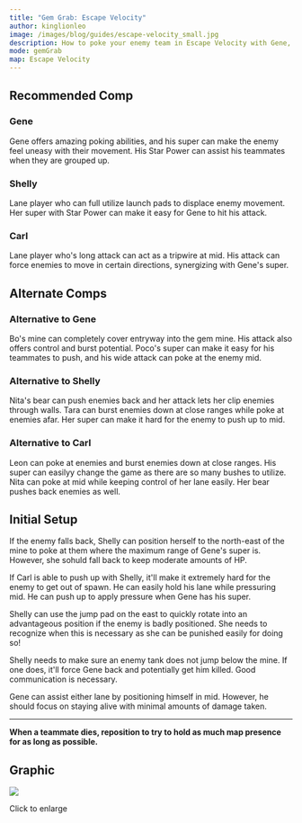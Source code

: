 ```yaml
---
title: "Gem Grab: Escape Velocity"
author: kinglionleo
image: /images/blog/guides/escape-velocity_small.jpg
description: How to poke your enemy team in Escape Velocity with Gene, Shelly and Carl.
mode: gemGrab
map: Escape Velocity
---
```


Recommended Comp
---

### Gene

<media-img path="/brawlers/gene/avatar" size="96" clazz="h-16 float-right p-2"></media-img>

Gene offers amazing poking abilities, and his super can make the enemy feel uneasy with their movement. His Star Power can assist his teammates when they are grouped up.

### Shelly

<media-img path="/brawlers/shelly/avatar" size="96" clazz="h-16 float-right p-2"></media-img>

Lane player who can full utilize launch pads to displace enemy movement. Her super with Star Power can make it easy for Gene to hit his attack.

### Carl

<media-img path="/brawlers/carl/avatar" size="96" clazz="h-16 float-right p-2"></media-img>

Lane player who's long attack can act as a tripwire at mid. His attack can force enemies to move in certain directions, synergizing with Gene's super.

Alternate Comps
---

### Alternative to Gene

<media-img path="/brawlers/bo/avatar" size="60" clazz="h-10 float-right p-1"></media-img>

<media-img path="/brawlers/poco/avatar" size="60" clazz="h-10 float-right p-1"></media-img>

Bo's mine can completely cover entryway into the gem mine. His attack also offers control and burst potential.
Poco's super can make it easy for his teammates to push, and his wide attack can poke at the enemy mid.

### Alternative to Shelly

<media-img path="/brawlers/nita/avatar" size="60" clazz="h-10 float-right p-1"></media-img>

<media-img path="/brawlers/tara/avatar" size="60" clazz="h-10 float-right p-1"></media-img>

Nita's bear can push enemies back and her attack lets her clip enemies through walls.
Tara can burst enemies down at close ranges while poke at enemies afar. Her super can make it hard for the enemy to push up to mid.

### Alternative to Carl

<media-img path="/brawlers/leon/avatar" size="60" clazz="h-10 float-right p-1"></media-img>

<media-img path="/brawlers/nita/avatar" size="60" clazz="h-10 float-right p-1"></media-img>

Leon can poke at enemies and burst enemies down at close ranges. His super can easilyy change the game as there are so many bushes to utilize.
Nita can poke at mid while keeping control of her lane easily. Her bear pushes back enemies as well.

Initial Setup
---

If the enemy falls back, Shelly can position herself to the north-east of the mine to poke at them where the maximum range of Gene's super is. However, she sohuld fall back to keep moderate amounts of HP.

If Carl is able to push up with Shelly, it'll make it extremely hard for the enemy to get out of spawn. He can easily hold his lane while pressuring mid. He can push up to apply pressure when Gene has his super.

Shelly can use the jump pad on the east to quickly rotate into an advantageous position if the enemy is badly positioned. She needs to recognize when this is necessary as she can be punished easily for doing so!

Shelly needs to make sure an enemy tank does not jump below the mine. If one does, it'll force Gene back and potentially get him killed. Good communication is necessary.

Gene can assist either lane by positioning himself in mid. However, he should focus on staying alive with minimal amounts of damage taken.

---

**When a teammate dies, reposition to try to hold as much map presence for as long as possible.**

Graphic
---

<img class="lightbox" src="/images/blog/guides/escape-velocity.jpg">

Click to enlarge
